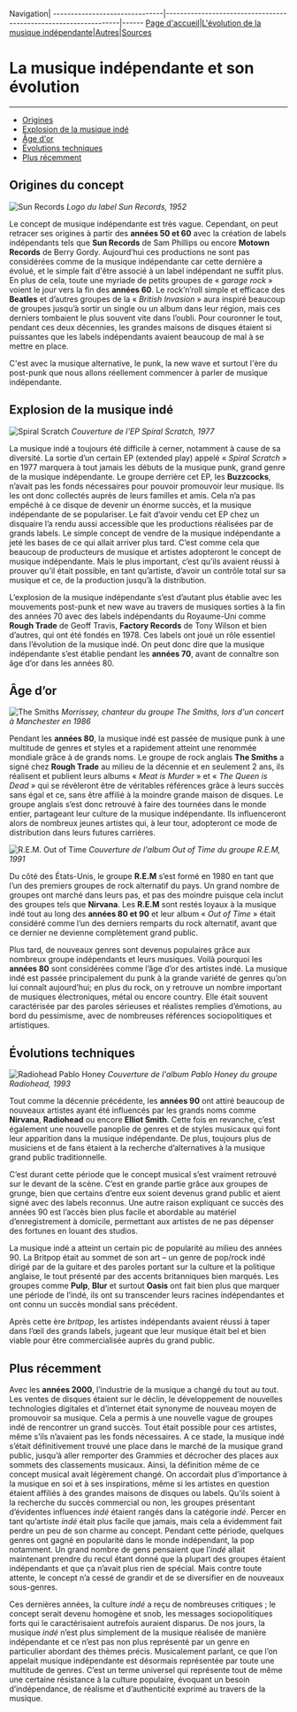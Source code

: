 Navigation|
-------------------------------|-----------------------------------------------------------------|------
[Page d'accueil](/indie-music/)|[L'évolution de la musique indépendante](./evolution)|[Autres](./autres)|[Sources](./sources)

# La musique indépendante et son évolution

***

   * [Origines](#origines-du-concept)
   * [Explosion de la musique indé](#explosion-de-la-musique-indé)
   * [Âge d'or](#âge-dor)
   * [Évolutions techniques](#évolutions-techniques)
   * [Plus récemment](#plus-récemment)

## Origines du concept
 
 ![Sun Records](https://zupimages.net/up/21/43/89ec.png)
 *Logo du label Sun Records, 1952*

Le concept de musique indépendante est très vague. Cependant, on peut retracer ses origines à partir des **années 50 et 60** avec la création de labels indépendants tels que **Sun Records** de Sam Phillips ou encore **Motown Records** de Berry Gordy. Aujourd’hui ces productions ne sont pas considérées comme de la musique indépendante car cette dernière a évolué, et le simple fait d'être associé à un label indépendant ne suffit plus.
En plus de cela, toute une myriade de petits groupes de « *garage rock* » voient le jour vers la fin des **années 60**. Le rock’n’roll simple et efficace des **Beatles** et d’autres groupes de la « *British Invasion* » aura inspiré beaucoup de groupes jusqu’à sortir un single ou un album dans leur région, mais ces derniers tombaient le plus souvent vite dans l’oubli. Pour couronner le tout, pendant ces deux décennies, les grandes maisons de disques étaient si puissantes que les labels indépendants avaient beaucoup de mal à se mettre en place.

C'est avec la musique alternative, le punk, la new wave et surtout l'ère du post-punk que nous allons réellement commencer à parler de musique indépendante.
 
## Explosion de la musique indé

![Spiral Scratch](https://zupimages.net/up/21/43/qhhn.jpg)
*Couverture de l'EP Spiral Scratch, 1977*

La musique indé a toujours été difficile à cerner, notamment à cause de sa diversité. La sortie d’un certain EP (extended play) appelé « *Spiral Scratch* » en 1977 marquera à tout jamais les débuts de la musique punk, grand genre de la musique indépendante. Le groupe derrière cet EP, les **Buzzcocks**, n’avait pas les fonds nécessaires pour pouvoir promouvoir leur musique. Ils les ont donc collectés auprès de leurs familles et amis. Cela n’a pas empêché à ce disque de devenir un énorme succès, et la musique indépendante de se populariser.
Le fait d’avoir vendu cet EP chez un disquaire l’a rendu aussi accessible que les productions réalisées par de grands labels. Le simple concept de vendre de la musique indépendante a jeté les bases de ce qui allait arriver plus tard. C’est comme cela que beaucoup de producteurs de musique et artistes adopteront le concept de musique indépendante. Mais le plus important, c’est qu’ils avaient réussi à prouver qu’il était possible, en tant qu’artiste, d’avoir un contrôle total sur sa musique et ce, de la production jusqu’à la distribution.

L’explosion de la musique indépendante s’est d’autant plus établie avec les mouvements post-punk et new wave au travers de musiques sorties à la fin des années 70 avec des labels indépendants du Royaume-Uni comme **Rough Trade** de Geoff Travis, **Factory Records** de Tony Wilson et bien d’autres, qui ont été fondés en 1978. Ces labels ont joué un rôle essentiel dans l’évolution de la musique indé.
On peut donc dire que la musique indépendante s’est établie pendant les **années 70**, avant de connaître son âge d’or dans les années 80.
 
## Âge d’or
 
![The Smiths](https://zupimages.net/up/21/43/ldsx.jpg)
*Morrissey, chanteur du groupe The Smiths, lors d'un concert à Manchester en 1986*

Pendant les **années 80**, la musique indé est passée de musique punk à une multitude de genres et styles et a rapidement atteint une renommée mondiale grâce à de grands noms.
Le groupe de rock anglais **The Smiths** a signé chez **Rough Trade** au milieu de la décennie et en seulement 2 ans, ils réalisent et publient leurs albums « *Meat is Murder* » et « *The Queen is Dead* » qui se révèleront être de véritables références grâce à leurs succès sans égal et ce, sans être affilié à la moindre grande maison de disques. Le groupe anglais s’est donc retrouvé à faire des tournées dans le monde entier, partageant leur culture de la musique indépendante. Ils influenceront alors de nombreux jeunes artistes qui, à leur tour, adopteront ce mode de distribution dans leurs futures carrières.

![R.E.M. Out of Time](https://zupimages.net/up/21/43/2qy8.jpg)
*Couverture de l'album Out of Time du groupe R.E.M, 1991*

Du côté des États-Unis, le groupe **R.E.M** s’est formé en 1980 en tant que l’un des premiers groupes de rock alternatif du pays. Un grand nombre de groupes ont marché dans leurs pas, et pas des moindre puisque cela inclut des groupes tels que **Nirvana**. Les **R.E.M** sont restés loyaux à la musique indé tout au long des **années 80 et 90** et leur album « *Out of Time* » était considéré comme l’un des derniers remparts du rock alternatif, avant que ce dernier ne devienne complètement grand public.

Plus tard, de nouveaux genres sont devenus populaires grâce aux nombreux groupe indépendants et leurs musiques. Voilà pourquoi les **années 80** sont considérées comme l’âge d’or des artistes indé. La musique indé est passée principalement du punk à la grande variété de genres qu’on lui connaît aujourd’hui; en plus du rock, on y retrouve un nombre important de musiques électroniques, métal ou encore country. Elle était souvent caractérisée par des paroles sérieuses et réalistes remplies d’émotions, au bord du pessimisme, avec de nombreuses références sociopolitiques et artistiques.

## Évolutions techniques
 
![Radiohead Pablo Honey](https://zupimages.net/up/21/43/yi9o.jpg)
*Couverture de l'album Pablo Honey du groupe Radiohead, 1993*

Tout comme la décennie précédente, les **années 90** ont attiré beaucoup de nouveaux artistes ayant été influencés par les grands noms comme **Nirvana**, **Radiohead** ou encore **Elliot Smith**. Cette fois en revanche, c’est également une nouvelle panoplie de genres et de styles musicaux qui font leur apparition dans la musique indépendante. De plus, toujours plus de musiciens et de fans étaient à la recherche d’alternatives à la musique grand public traditionnelle.

C’est durant cette période que le concept musical s’est vraiment retrouvé sur le devant de la scène. C’est en grande partie grâce aux groupes de grunge, bien que certains d’entre eux soient devenus grand public et aient signé avec des labels reconnus. Une autre raison expliquant ce succès des années 90 est l’accès bien plus facile et abordable au matériel d’enregistrement à domicile, permettant aux artistes de ne pas dépenser des fortunes en louant des studios.

La musique indé a atteint un certain pic de popularité au milieu des années 90. La Britpop était au sommet de son art – un genre de pop/rock indé dirigé par de la guitare et des paroles portant sur la culture et la politique anglaise, le tout présenté par des accents britanniques bien marqués. Les groupes comme **Pulp**, **Blur** et surtout **Oasis** ont fait bien plus que marquer une période de l’indé, ils ont su transcender leurs racines indépendantes et ont connu un succès mondial sans précédent.

Après cette ère *britpop*, les artistes indépendants avaient réussi à taper dans l’œil des grands labels, jugeant que leur musique était bel et bien viable pour être commercialisée auprès du grand public.
 
## Plus récemment
 
Avec les **années 2000**, l’industrie de la musique a changé du tout au tout. Les ventes de disques étaient sur le déclin, le développement de nouvelles technologies digitales et d’internet était synonyme de nouveau moyen de promouvoir sa musique. Cela a permis à une nouvelle vague de groupes indé de rencontrer un grand succès. Tout était possible pour ces artistes, même s’ils n’avaient pas les fonds nécessaires. A ce stade, la musique indé s’était définitivement trouvé une place dans le marché de la musique grand public, jusqu’à aller remporter des Grammies et décrocher des places aux sommets des classements musicaux.
Ainsi, la définition même de ce concept musical avait légèrement changé. On accordait plus d’importance à la musique en soi et à ses inspirations, même si les artistes en question étaient affiliés à des grandes maisons de disques ou labels. Qu’ils soient à la recherche du succès commercial ou non, les groupes présentant d’évidentes influences *indé* étaient rangés dans la catégorie *indé*. Percer en tant qu’artiste *indé* était plus facile que jamais, mais cela a évidemment fait perdre un peu de son charme au concept.
Pendant cette période, quelques genres ont gagné en popularité dans le monde indépendant, la pop notamment. Un grand nombre de gens pensaient que l’*indé* allait maintenant prendre du recul étant donné que la plupart des groupes étaient indépendants et que ça n’avait plus rien de spécial. Mais contre toute attente, le concept n’a cessé de grandir et de se diversifier en de nouveaux sous-genres.

Ces dernières années, la culture *indé* a reçu de nombreuses critiques ; le concept serait devenu homogène et snob, les messages sociopolitiques forts qui le caractérisaient autrefois auraient disparus. De nos jours, la musique *indé* n’est plus simplement de la musique réalisée de manière indépendante et ce n’est pas non plus représenté par un genre en particulier abordant des thèmes précis. Musicalement parlant, ce que l’on appelait musique indépendante est désormais représentée par toute une multitude de genres. C’est un terme universel qui représente tout de même une certaine résistance à la culture populaire, évoquant un besoin d’indépendance, de réalisme et d’authenticité exprimé au travers de la musique.
